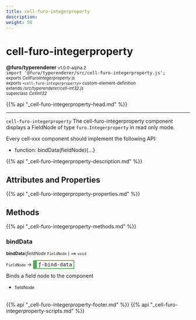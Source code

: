 ```yaml
---
title: cell-furo-integerproperty
description: 
weight: 50
---
```


# cell-furo-integerproperty
**@furo/typerenderer** <small>v1.0.0-alpha.2</small>
<br>`import '@furo/typerenderer/src/cell-furo-integerproperty.js';`<small>
<br>exports *CellFuroIntegerproperty* js
<br>exports `<cell-furo-integerproperty>` custom-element-definition
<br>extends */src/typerenderer/cell-int32.js*
<br>superclass *CellInt32*</small>

{{% api "_cell-furo-integerproperty-head.md" %}}

****

`cell-furo-integerproperty`
The cell-furo-integerproperty component displays a FieldNode of type `furo.Integerproperty` in read only mode.

Every cell-xxx component should implement the following API:
- function: bindData(fieldNode){...}

{{% api "_cell-furo-integerproperty-description.md" %}}


## Attributes and Properties
{{% api "_cell-furo-integerproperty-properties.md" %}}






## Methods
{{% api "_cell-furo-integerproperty-methods.md" %}}



### **bindData**
<small>**bindData**(*fieldNode* `FieldNode` ) ⟹ `void`</small>

<small>`FieldNode` </small> →
<span  style="border-width:2px 2px 2px 10px; border-style: solid;border-color:  rgb(76, 175, 80);font-family:monospace; padding:2px 4px;">ƒ-bind-data</span>

Binds a field node to the component

- <small>fieldNode </small>
<br><br>





{{% api "_cell-furo-integerproperty-footer.md" %}}
{{% api "_cell-furo-integerproperty-scripts.md" %}}
